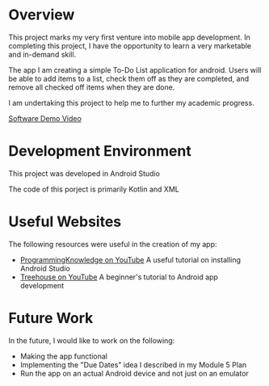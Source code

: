 # Overview

This project marks my very first venture into mobile app development. In completing this project, I have the opportunity to learn a very marketable and in-demand skill.

The app I am creating a simple To-Do List application for android. Users will be able to add items to a list, check them off as they are completed, and remove all checked off items when they are done.

I am undertaking this project to help me to further my academic progress.

[Software Demo Video](https://www.youtube.com/watch?v=Fe23cN6p0-A)

# Development Environment

This project was developed in Android Studio

The code of this porject is primarily Kotlin and XML

# Useful Websites

The following resources were useful in the creation of my app:
* [ProgrammingKnowledge on YouTube](https://www.youtube.com/watch?v=2TDqOhFpuqs) A useful tutorial on installing Android Studio
* [Treehouse on YouTube](https://www.youtube.com/watch?v=EOfCEhWq8sg&t=291s) A beginner's tutorial to Android app development

# Future Work

In the future, I would like to work on the following:
* Making the app functional
* Implementing the "Due Dates" idea I described in my Module 5 Plan
* Run the app on an actual Android device and not just on an emulator